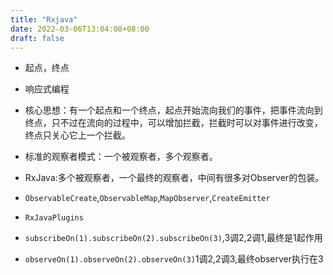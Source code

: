 ```yaml
---
title: "Rxjava"
date: 2022-03-06T13:04:08+08:00
draft: false
---
```


+ 起点，终点

+ 响应式编程

+ 核心思想：有一个起点和一个终点，起点开始流向我们的事件，把事件流向到终点，只不过在流向的过程中，可以增加拦截，拦截时可以对事件进行改变，终点只关心它上一个拦截。

+ 标准的观察者模式：一个被观察者，多个观察者。

+ RxJava:多个被观察者，一个最终的观察者，中间有很多对Observer的包装。

+ ``ObservableCreate``,``ObservableMap``,``MapObserver``,``CreateEmitter``

+ ``RxJavaPlugins``

+ ``subscribeOn(1).subscribeOn(2).subscribeOn(3)``,3调2,2调1,最终是1起作用

+ ``observeOn(1).observeOn(2).observeOn(3)``1调2,2调3,最终observer执行在3